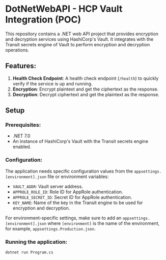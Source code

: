 # DotNetWebAPI - HCP Vault Integration (POC)

This repository contains a .NET web API project that provides encryption and decryption services using HashiCorp's Vault. It integrates with the Transit secrets engine of Vault to perform encryption and decryption operations.

## Features:

1. **Health Check Endpoint**: A health check endpoint (`/health`) to quickly verify if the service is up and running.
2. **Encryption**: Encrypt plaintext and get the ciphertext as the response.
3. **Decryption**: Decrypt ciphertext and get the plaintext as the response.

## Setup

### Prerequisites:

- .NET 7.0
- An instance of HashiCorp's Vault with the Transit secrets engine enabled.

### Configuration:

The application needs specific configuration values from the `appsettings.[environment].json` file or environment variables:

- `VAULT_ADDR`: Vault server address.
- `APPROLE_ROLE_ID`: Role ID for AppRole authentication.
- `APPROLE_SECRET_ID`: Secret ID for AppRole authentication.
- `KEY_NAME`: Name of the key in the Transit engine to be used for encryption and decryption.

For environment-specific settings, make sure to add an `appsettings.[environment].json` where `[environment]` is the name of the environment, for example, `appsettings.Production.json`.

### Running the application:

```bash
dotnet run Program.cs

